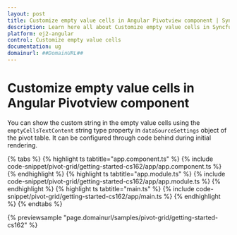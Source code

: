 ```yaml
---
layout: post
title: Customize empty value cells in Angular Pivotview component | Syncfusion
description: Learn here all about Customize empty value cells in Syncfusion Angular Pivotview component of Syncfusion Essential JS 2 and more.
platform: ej2-angular
control: Customize empty value cells 
documentation: ug
domainurl: ##DomainURL##
---
```


# Customize empty value cells in Angular Pivotview component

You can show the custom string in the empty value cells using the `emptyCellsTextContent` string type property in `dataSourceSettings` object of the pivot table. It can be configured through code behind during initial rendering.

{% tabs %}
{% highlight ts tabtitle="app.component.ts" %}
{% include code-snippet/pivot-grid/getting-started-cs162/app/app.component.ts %}
{% endhighlight %}
{% highlight ts tabtitle="app.module.ts" %}
{% include code-snippet/pivot-grid/getting-started-cs162/app/app.module.ts %}
{% endhighlight %}
{% highlight ts tabtitle="main.ts" %}
{% include code-snippet/pivot-grid/getting-started-cs162/app/main.ts %}
{% endhighlight %}
{% endtabs %}
  
{% previewsample "page.domainurl/samples/pivot-grid/getting-started-cs162" %}
